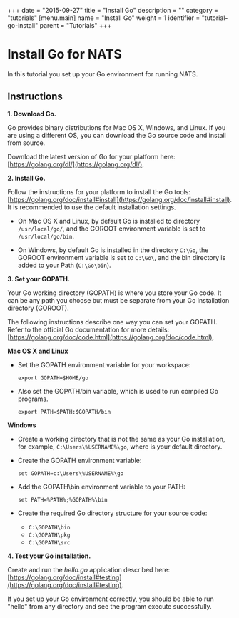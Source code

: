+++
date = "2015-09-27"
title = "Install Go"
description = ""
category = "tutorials"
[menu.main]
  name = "Install Go"
  weight = 1
  identifier = "tutorial-go-install"
  parent = "Tutorials"
+++

# Install Go for NATS

In this tutorial you set up your Go environment for running NATS.

## Instructions

**1. Download Go.**

Go provides binary distributions for Mac OS X, Windows, and Linux. If you are using a different OS, you can download the Go source code and install from source.

Download the latest version of Go for your platform here: [https://golang.org/dl/](https://golang.org/dl/).

**2. Install Go.**

Follow the instructions for your platform to install the Go tools: [https://golang.org/doc/install#install](https://golang.org/doc/install#install). It is recommended to use the default installation settings.

- On Mac OS X and Linux, by default Go is installed to directory `/usr/local/go/`, and the GOROOT environment variable is set to `/usr/local/go/bin`.

- On Windows, by default Go is installed in the directory `C:\Go`, the GOROOT environment variable is set to `C:\Go\`, and the bin directory is added to your Path (`C:\Go\bin`).

**3. Set your GOPATH.**

Your Go working directory (GOPATH) is where you store your Go code. It can be any path you choose but must be separate from your Go installation directory (GOROOT).

The following instructions describe one way you can set your GOPATH. Refer to the official Go documentation for more details: [https://golang.org/doc/code.html](https://golang.org/doc/code.html).

**Mac OS X and Linux**

- Set the GOPATH environment variable for your workspace:

	```
	export GOPATH=$HOME/go
	```

- Also set the GOPATH/bin variable, which is used to run compiled Go programs.

	```
	export PATH=$PATH:$GOPATH/bin
	```

**Windows**

- Create a working directory that is not the same as your Go installation, for example, `C:\Users\%USERNAME%\go`, where is your default directory.

- Create the GOPATH environment variable:

	```
	set GOPATH=c:\Users\%USERNAME%\go
	```

- Add the GOPATH\bin environment variable to your PATH:

	```
	set PATH=%PATH%;%GOPATH%\bin
	```

- Create the required Go directory structure for your source code:

	- `C:\GOPATH\bin`
	- `C:\GOPATH\pkg`
	- `C:\GOPATH\src`

**4. Test your Go installation.**

Create and run the *hello.go* application described here: [https://golang.org/doc/install#testing](https://golang.org/doc/install#testing).

If you set up your Go environment correctly, you should be able to run "hello" from any directory and see the program execute successfully.
